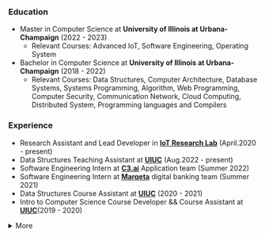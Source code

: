 ### Education
- Master in Computer Science at **University of Illinois at Urbana-Champaign** (2022 - 2023)
   - Relevant Courses: Advanced IoT, Software Engineering, Operating System
- Bachelor in Computer Science at **University of Illinois at Urbana-Champaign** (2018 - 2022)
   - Relevant Courses: Data Structures, Computer Architecture, Database Systems, Systems Programming, Algorithm, Web Programming, Computer Security, Communication Network, Cloud Computing, Distributed System, Programming languages and Compilers

### Experience
- Research Assistant and Lead Developer in [**IoT Research Lab**](http://iot.cs.illinois.edu/) (April.2020 - present)
- Data Structures Teaching Assistant at [**UIUC**](https://cs125.cs.illinois.edu/) (Aug.2022 - present)
- Software Engineering Intern at [**C3.ai**](https://c3.ai/) Application team (Summer 2022)
- Software Engineering Intern at [**Marqeta**](https://www.marqeta.com/) digital banking team (Summer 2021)
- Data Structures Course Assistant at [**UIUC**](https://courses.engr.illinois.edu/cs225/sp2021/) (2020 - 2021)
- Intro to Computer Science Course Developer && Course Assistant at [**UIUC**](https://cs125.cs.illinois.edu/)(2019 - 2020)

<details>
   <summary>More</summary>
   
### Skills
- Programming
   - Python, C++, Java, C, JavaScript, SQL, Markdown, TypeScript
- Technical
   - Rest APIs, React.js, Node.js, WebSocket, Docker, MongoDB, MySQL, Maven, Spring

[![LinkedIn](https://img.shields.io/badge/LinkedIn-0077B5?style=flat&logo=linkedin&logoColor=white)](https://www.linkedin.com/in/gabriella-xue-b64619186)
</details>
